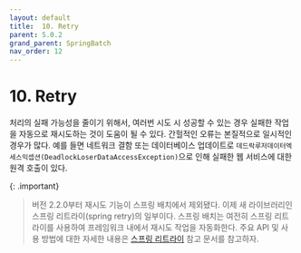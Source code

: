 ```yaml
---
layout: default
title:  10. Retry
parent: 5.0.2
grand_parent: SpringBatch
nav_order: 12
---
```



# 10. Retry
처리의 실패 가능성을 줄이기 위해서, 여러번 시도 시 성공할 수 있는 경우 실패한 작업을 자동으로 재시도하는 것이 도움이 될 수 있다. 간헐적인 오류는 본질적으로 일시적인 경우가 많다. 예를 들면 네트워크 결함 또는 데이터베이스 업데이트로 `데드락루저데이터엑세스익셉션(DeadlockLoserDataAccessException)`으로 인해 실패한 웹 서비스에 대한 원격 호출이 있다.

{: .important}
>버전 2.2.0부터 재시도 기능이 스프링 배치에서 제외됐다. 이제 새 라이브러리인 스프링 리트라이(spring retry)의 일부이다. 스프링 배치는 여전히 스프링 리트라이를 사용하여 프레임워크 내에서 재시도 작업을 자동화한다. 주요 API 및 사용 방법에 대한 자세한 내용은 [스프링 리트라이](https://github.com/spring-projects/spring-retry) 참고 문서를 참고하자.